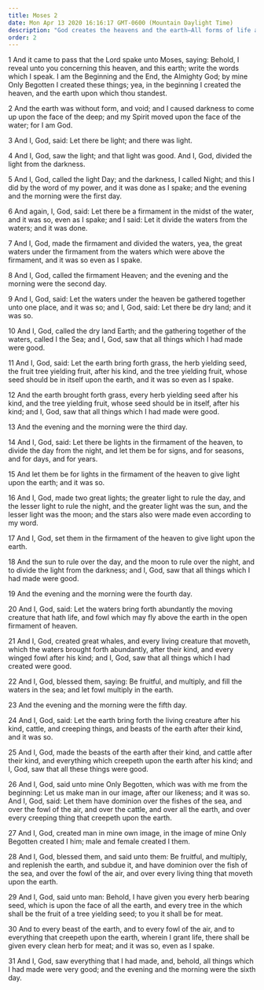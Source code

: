 ```yaml
---
title: Moses 2
date: Mon Apr 13 2020 16:16:17 GMT-0600 (Mountain Daylight Time)
description: "God creates the heavens and the earth—All forms of life are created—God makes man and gives him dominion over all else."
order: 2
---
```


1 And it came to pass that the Lord spake unto Moses, saying: Behold, I reveal unto you concerning this heaven, and this earth; write the words which I speak. I am the Beginning and the End, the Almighty God; by mine Only Begotten I created these things; yea, in the beginning I created the heaven, and the earth upon which thou standest.

2 And the earth was without form, and void; and I caused darkness to come up upon the face of the deep; and my Spirit moved upon the face of the water; for I am God.

3 And I, God, said: Let there be light; and there was light.

4 And I, God, saw the light; and that light was good. And I, God, divided the light from the darkness.

5 And I, God, called the light Day; and the darkness, I called Night; and this I did by the word of my power, and it was done as I spake; and the evening and the morning were the first day.

6 And again, I, God, said: Let there be a firmament in the midst of the water, and it was so, even as I spake; and I said: Let it divide the waters from the waters; and it was done.

7 And I, God, made the firmament and divided the waters, yea, the great waters under the firmament from the waters which were above the firmament, and it was so even as I spake.

8 And I, God, called the firmament Heaven; and the evening and the morning were the second day.

9 And I, God, said: Let the waters under the heaven be gathered together unto one place, and it was so; and I, God, said: Let there be dry land; and it was so.

10 And I, God, called the dry land Earth; and the gathering together of the waters, called I the Sea; and I, God, saw that all things which I had made were good.

11 And I, God, said: Let the earth bring forth grass, the herb yielding seed, the fruit tree yielding fruit, after his kind, and the tree yielding fruit, whose seed should be in itself upon the earth, and it was so even as I spake.

12 And the earth brought forth grass, every herb yielding seed after his kind, and the tree yielding fruit, whose seed should be in itself, after his kind; and I, God, saw that all things which I had made were good.

13 And the evening and the morning were the third day.

14 And I, God, said: Let there be lights in the firmament of the heaven, to divide the day from the night, and let them be for signs, and for seasons, and for days, and for years.

15 And let them be for lights in the firmament of the heaven to give light upon the earth; and it was so.

16 And I, God, made two great lights; the greater light to rule the day, and the lesser light to rule the night, and the greater light was the sun, and the lesser light was the moon; and the stars also were made even according to my word.

17 And I, God, set them in the firmament of the heaven to give light upon the earth.

18 And the sun to rule over the day, and the moon to rule over the night, and to divide the light from the darkness; and I, God, saw that all things which I had made were good.

19 And the evening and the morning were the fourth day.

20 And I, God, said: Let the waters bring forth abundantly the moving creature that hath life, and fowl which may fly above the earth in the open firmament of heaven.

21 And I, God, created great whales, and every living creature that moveth, which the waters brought forth abundantly, after their kind, and every winged fowl after his kind; and I, God, saw that all things which I had created were good.

22 And I, God, blessed them, saying: Be fruitful, and multiply, and fill the waters in the sea; and let fowl multiply in the earth.

23 And the evening and the morning were the fifth day.

24 And I, God, said: Let the earth bring forth the living creature after his kind, cattle, and creeping things, and beasts of the earth after their kind, and it was so.

25 And I, God, made the beasts of the earth after their kind, and cattle after their kind, and everything which creepeth upon the earth after his kind; and I, God, saw that all these things were good.

26 And I, God, said unto mine Only Begotten, which was with me from the beginning: Let us make man in our image, after our likeness; and it was so. And I, God, said: Let them have dominion over the fishes of the sea, and over the fowl of the air, and over the cattle, and over all the earth, and over every creeping thing that creepeth upon the earth.

27 And I, God, created man in mine own image, in the image of mine Only Begotten created I him; male and female created I them.

28 And I, God, blessed them, and said unto them: Be fruitful, and multiply, and replenish the earth, and subdue it, and have dominion over the fish of the sea, and over the fowl of the air, and over every living thing that moveth upon the earth.

29 And I, God, said unto man: Behold, I have given you every herb bearing seed, which is upon the face of all the earth, and every tree in the which shall be the fruit of a tree yielding seed; to you it shall be for meat.

30 And to every beast of the earth, and to every fowl of the air, and to everything that creepeth upon the earth, wherein I grant life, there shall be given every clean herb for meat; and it was so, even as I spake.

31 And I, God, saw everything that I had made, and, behold, all things which I had made were very good; and the evening and the morning were the sixth day.
